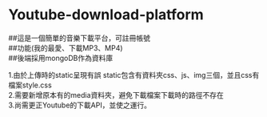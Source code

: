 # Youtube-download-platform  
##這是一個簡單的音樂下載平台，可註冊帳號  
##功能(我的最愛、下載MP3、MP4)  
##後端採用mongoDB作為資料庫

1.由於上傳時的static呈現有誤
static包含有資料夾css、js、img三個，並且css有檔案style.css  
2.需要新增原本有的media資料夾，避免下載檔案下載時的路徑不存在  
3.尚需更正Youtube的下載API，並使之運行。
